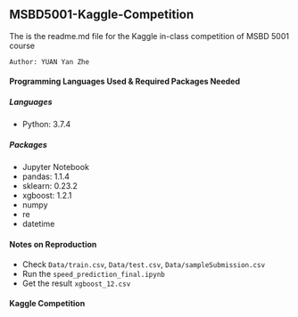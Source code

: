 ## MSBD5001-Kaggle-Competition
The is the readme.md file for the Kaggle in-class competition of MSBD 5001 course

`Author: YUAN Yan Zhe`
#### Programming Languages Used & Required Packages Needed
##### Languages
- Python: 3.7.4
##### Packages
- Jupyter Notebook
- pandas: 1.1.4
- sklearn: 0.23.2
- xgboost: 1.2.1
- numpy
- re
- datetime 

#### Notes on Reproduction
- Check `Data/train.csv`, `Data/test.csv`, `Data/sampleSubmission.csv`
- Run the `speed_prediction_final.ipynb`
- Get the result `xgboost_12.csv`

#### Kaggle Competition
